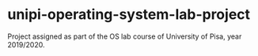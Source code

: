 # unipi-operating-system-lab-project
Project assigned as part of the OS lab course of University of Pisa, year 2019/2020.
